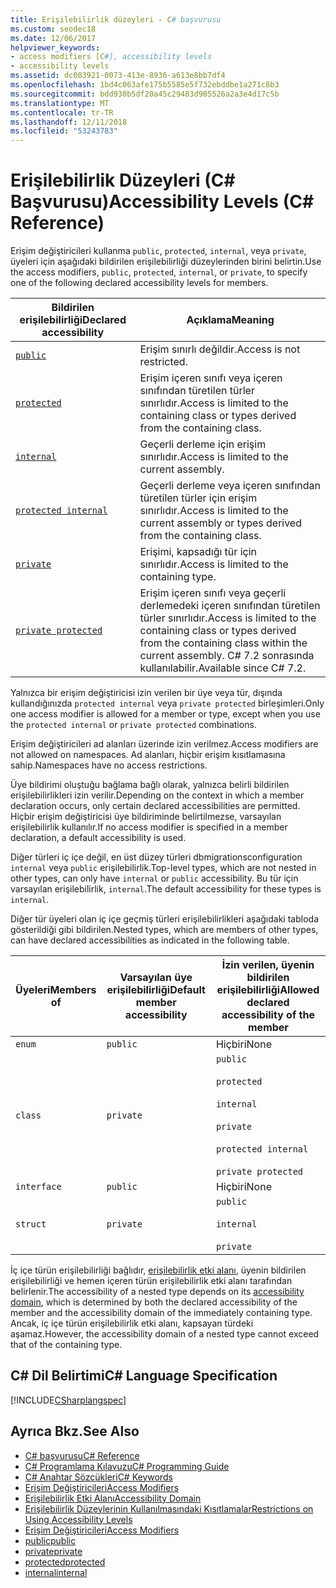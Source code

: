 ```yaml
---
title: Erişilebilirlik düzeyleri - C# başvurusu
ms.custom: seodec18
ms.date: 12/06/2017
helpviewer_keywords:
- access modifiers [C#], accessibility levels
- accessibility levels
ms.assetid: dc083921-0073-413e-8936-a613e8bb7df4
ms.openlocfilehash: 1bd4c063afe175b5585e5f732ebddbe1a271c8b3
ms.sourcegitcommit: bdd930b5df20a45c29483d905526a2a3e4d17c5b
ms.translationtype: MT
ms.contentlocale: tr-TR
ms.lasthandoff: 12/11/2018
ms.locfileid: "53243783"
---
```

# <a name="accessibility-levels-c-reference"></a><span data-ttu-id="7610f-102">Erişilebilirlik Düzeyleri (C# Başvurusu)</span><span class="sxs-lookup"><span data-stu-id="7610f-102">Accessibility Levels (C# Reference)</span></span>

<span data-ttu-id="7610f-103">Erişim değiştiricileri kullanma `public`, `protected`, `internal`, veya `private`, üyeleri için aşağıdaki bildirilen erişilebilirliği düzeylerinden birini belirtin.</span><span class="sxs-lookup"><span data-stu-id="7610f-103">Use the access modifiers, `public`, `protected`, `internal`, or `private`, to specify one of the following declared accessibility levels for members.</span></span>  
  
|<span data-ttu-id="7610f-104">Bildirilen erişilebilirliği</span><span class="sxs-lookup"><span data-stu-id="7610f-104">Declared accessibility</span></span>|<span data-ttu-id="7610f-105">Açıklama</span><span class="sxs-lookup"><span data-stu-id="7610f-105">Meaning</span></span>|  
|----------------------------|-------------|  
|[`public`](public.md)|<span data-ttu-id="7610f-106">Erişim sınırlı değildir.</span><span class="sxs-lookup"><span data-stu-id="7610f-106">Access is not restricted.</span></span>|  
|[`protected`](protected.md)|<span data-ttu-id="7610f-107">Erişim içeren sınıfı veya içeren sınıfından türetilen türler sınırlıdır.</span><span class="sxs-lookup"><span data-stu-id="7610f-107">Access is limited to the containing class or types derived from the containing class.</span></span>|  
|[`internal`](internal.md)|<span data-ttu-id="7610f-108">Geçerli derleme için erişim sınırlıdır.</span><span class="sxs-lookup"><span data-stu-id="7610f-108">Access is limited to the current assembly.</span></span>|  
|[`protected internal`](protected-internal.md)|<span data-ttu-id="7610f-109">Geçerli derleme veya içeren sınıfından türetilen türler için erişim sınırlıdır.</span><span class="sxs-lookup"><span data-stu-id="7610f-109">Access is limited to the current assembly or types derived from the containing class.</span></span>|  
|[`private`](private.md)|<span data-ttu-id="7610f-110">Erişimi, kapsadığı tür için sınırlıdır.</span><span class="sxs-lookup"><span data-stu-id="7610f-110">Access is limited to the containing type.</span></span>|  
|[`private protected`](private-protected.md)|<span data-ttu-id="7610f-111">Erişim içeren sınıfı veya geçerli derlemedeki içeren sınıfından türetilen türler sınırlıdır.</span><span class="sxs-lookup"><span data-stu-id="7610f-111">Access is limited to the containing class or types derived from the containing class within the current assembly.</span></span> <span data-ttu-id="7610f-112">C# 7.2 sonrasında kullanılabilir.</span><span class="sxs-lookup"><span data-stu-id="7610f-112">Available since C# 7.2.</span></span> |  
  
 <span data-ttu-id="7610f-113">Yalnızca bir erişim değiştiricisi izin verilen bir üye veya tür, dışında kullandığınızda `protected internal` veya `private protected` birleşimleri.</span><span class="sxs-lookup"><span data-stu-id="7610f-113">Only one access modifier is allowed for a member or type, except when you use the `protected internal` or `private protected` combinations.</span></span>  
  
 <span data-ttu-id="7610f-114">Erişim değiştiricileri ad alanları üzerinde izin verilmez.</span><span class="sxs-lookup"><span data-stu-id="7610f-114">Access modifiers are not allowed on namespaces.</span></span> <span data-ttu-id="7610f-115">Ad alanları, hiçbir erişim kısıtlamasına sahip.</span><span class="sxs-lookup"><span data-stu-id="7610f-115">Namespaces have no access restrictions.</span></span>  
  
 <span data-ttu-id="7610f-116">Üye bildirimi oluştuğu bağlama bağlı olarak, yalnızca belirli bildirilen erişilebilirlikleri izin verilir.</span><span class="sxs-lookup"><span data-stu-id="7610f-116">Depending on the context in which a member declaration occurs, only certain declared accessibilities are permitted.</span></span> <span data-ttu-id="7610f-117">Hiçbir erişim değiştiricisi üye bildiriminde belirtilmezse, varsayılan erişilebilirlik kullanılır.</span><span class="sxs-lookup"><span data-stu-id="7610f-117">If no access modifier is specified in a member declaration, a default accessibility is used.</span></span>  
  
 <span data-ttu-id="7610f-118">Diğer türleri iç içe değil, en üst düzey türleri dbmigrationsconfiguration `internal` veya `public` erişilebilirlik.</span><span class="sxs-lookup"><span data-stu-id="7610f-118">Top-level types, which are not nested in other types, can only have `internal` or `public` accessibility.</span></span> <span data-ttu-id="7610f-119">Bu tür için varsayılan erişilebilirlik, `internal`.</span><span class="sxs-lookup"><span data-stu-id="7610f-119">The default accessibility for these types is `internal`.</span></span>  
  
 <span data-ttu-id="7610f-120">Diğer tür üyeleri olan iç içe geçmiş türleri erişilebilirlikleri aşağıdaki tabloda gösterildiği gibi bildirilen.</span><span class="sxs-lookup"><span data-stu-id="7610f-120">Nested types, which are members of other types, can have declared accessibilities as indicated in the following table.</span></span>  
  
|<span data-ttu-id="7610f-121">Üyeleri</span><span class="sxs-lookup"><span data-stu-id="7610f-121">Members of</span></span>|<span data-ttu-id="7610f-122">Varsayılan üye erişilebilirliği</span><span class="sxs-lookup"><span data-stu-id="7610f-122">Default member accessibility</span></span>|<span data-ttu-id="7610f-123">İzin verilen, üyenin bildirilen erişilebilirliği</span><span class="sxs-lookup"><span data-stu-id="7610f-123">Allowed declared accessibility of the member</span></span>|  
|----------------|----------------------------------|--------------------------------------------------|  
|`enum`|`public`|<span data-ttu-id="7610f-124">Hiçbiri</span><span class="sxs-lookup"><span data-stu-id="7610f-124">None</span></span>|  
|`class`|`private`|`public`<br /><br /> `protected`<br /><br /> `internal`<br /><br /> `private`<br /><br /> `protected internal` <br /><br />`private protected`|  
|`interface`|`public`|<span data-ttu-id="7610f-125">Hiçbiri</span><span class="sxs-lookup"><span data-stu-id="7610f-125">None</span></span>|  
|`struct`|`private`|`public`<br /><br /> `internal`<br /><br /> `private`|  
  
 <span data-ttu-id="7610f-126">İç içe türün erişilebilirliği bağlıdır, [erişilebilirlik etki alanı](../../../csharp/language-reference/keywords/accessibility-domain.md), üyenin bildirilen erişilebilirliği ve hemen içeren türün erişilebilirlik etki alanı tarafından belirlenir.</span><span class="sxs-lookup"><span data-stu-id="7610f-126">The accessibility of a nested type depends on its [accessibility domain](../../../csharp/language-reference/keywords/accessibility-domain.md), which is determined by both the declared accessibility of the member and the accessibility domain of the immediately containing type.</span></span> <span data-ttu-id="7610f-127">Ancak, iç içe türün erişilebilirlik etki alanı, kapsayan türdeki aşamaz.</span><span class="sxs-lookup"><span data-stu-id="7610f-127">However, the accessibility domain of a nested type cannot exceed that of the containing type.</span></span>  
  
## <a name="c-language-specification"></a><span data-ttu-id="7610f-128">C# Dil Belirtimi</span><span class="sxs-lookup"><span data-stu-id="7610f-128">C# Language Specification</span></span>  
 [!INCLUDE[CSharplangspec](~/includes/csharplangspec-md.md)]  
  
## <a name="see-also"></a><span data-ttu-id="7610f-129">Ayrıca Bkz.</span><span class="sxs-lookup"><span data-stu-id="7610f-129">See Also</span></span>  
- [<span data-ttu-id="7610f-130">C# başvurusu</span><span class="sxs-lookup"><span data-stu-id="7610f-130">C# Reference</span></span>](../../../csharp/language-reference/index.md)  
- [<span data-ttu-id="7610f-131">C# Programlama Kılavuzu</span><span class="sxs-lookup"><span data-stu-id="7610f-131">C# Programming Guide</span></span>](../../../csharp/programming-guide/index.md)  
- [<span data-ttu-id="7610f-132">C# Anahtar Sözcükleri</span><span class="sxs-lookup"><span data-stu-id="7610f-132">C# Keywords</span></span>](../../../csharp/language-reference/keywords/index.md)  
- [<span data-ttu-id="7610f-133">Erişim Değiştiricileri</span><span class="sxs-lookup"><span data-stu-id="7610f-133">Access Modifiers</span></span>](../../../csharp/language-reference/keywords/access-modifiers.md)  
- [<span data-ttu-id="7610f-134">Erişilebilirlik Etki Alanı</span><span class="sxs-lookup"><span data-stu-id="7610f-134">Accessibility Domain</span></span>](../../../csharp/language-reference/keywords/accessibility-domain.md)  
- [<span data-ttu-id="7610f-135">Erişilebilirlik Düzeylerinin Kullanılmasındaki Kısıtlamalar</span><span class="sxs-lookup"><span data-stu-id="7610f-135">Restrictions on Using Accessibility Levels</span></span>](../../../csharp/language-reference/keywords/restrictions-on-using-accessibility-levels.md)  
- [<span data-ttu-id="7610f-136">Erişim Değiştiricileri</span><span class="sxs-lookup"><span data-stu-id="7610f-136">Access Modifiers</span></span>](../../../csharp/programming-guide/classes-and-structs/access-modifiers.md)  
- [<span data-ttu-id="7610f-137">public</span><span class="sxs-lookup"><span data-stu-id="7610f-137">public</span></span>](../../../csharp/language-reference/keywords/public.md)  
- [<span data-ttu-id="7610f-138">private</span><span class="sxs-lookup"><span data-stu-id="7610f-138">private</span></span>](../../../csharp/language-reference/keywords/private.md)  
- [<span data-ttu-id="7610f-139">protected</span><span class="sxs-lookup"><span data-stu-id="7610f-139">protected</span></span>](../../../csharp/language-reference/keywords/protected.md)  
- [<span data-ttu-id="7610f-140">internal</span><span class="sxs-lookup"><span data-stu-id="7610f-140">internal</span></span>](../../../csharp/language-reference/keywords/internal.md)
